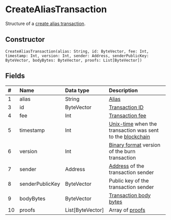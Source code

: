 # CreateAliasTransaction

Structure of a [create alias transaction](/ru/blockchain/transaction-type/alias-transaction.md).

## Constructor

``` ride 
CreateAliasTransaction(alias: String, id: ByteVector, fee: Int, timestamp: Int, version: Int, sender: Address, senderPublicKey: ByteVector, bodyBytes: ByteVector, proofs: List[ByteVector])
```

## Fields

| # | Name | Data type | Description |
| :--- | :--- | :--- | :--- |
| 1 | alias | String | [Alias](/blockchain/alias.md) |
| 3 | id | ByteVector | [Transaction ID](/blockchain/transaction.md#transaction-id) |
| 4 | fee | Int | [Transaction fee](/blockchain/transaction-fee.md) |
| 5 | timestamp | Int | [Unix-time](https://ru.wikipedia.org/wiki/Unix-время) when the transaction was sent to the [blockchain](/blockchain/blockchain.md) |
| 6 | version | Int | [Binary format](https://docs.wavesplatform.com/en/blockchain/binary-format/transaction-binary-format/burn-transaction-binary-format.html) version of the burn transaction |
| 7 | sender | Address | [Address](/blockchain/address.md) of the transaction sender |
| 8 | senderPublicKey | ByteVector | Public key of the transaction sender  |
| 9 | bodyBytes | ByteVector | [Transaction body bytes](/blockchain/transaction-body-bytes.md) |
| 10 | proofs | List[ByteVector] | Array of [proofs](/blockchain/transaction-proof.md) |